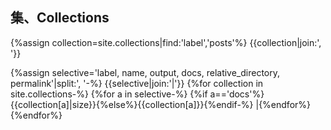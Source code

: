 ## 集、Collections
{%assign collection=site.collections|find:'label','posts'%}
{{collection|join:', '}}

{%assign selective='label, name, output, docs, relative_directory, permalink'|split:', '-%}
{{selective|join:'|'}}
{%for collection in site.collections-%}
{%for a in selective-%}
{%if a=='docs'%}{{collection[a]|size}}{%else%}{{collection[a]}}{%endif-%}
|{%endfor%}
{%endfor%}
